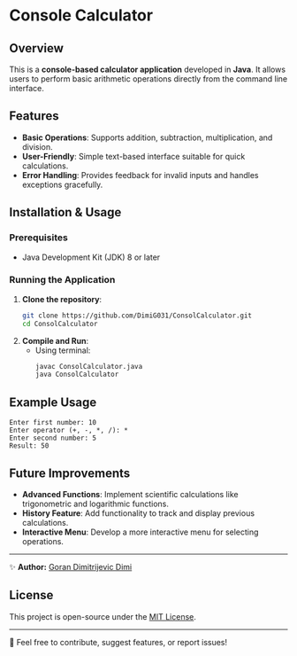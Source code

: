 # Console Calculator

## Overview
This is a **console-based calculator application** developed in **Java**. It allows users to perform basic arithmetic operations directly from the command line interface.

## Features
- **Basic Operations**: Supports addition, subtraction, multiplication, and division.
- **User-Friendly**: Simple text-based interface suitable for quick calculations.
- **Error Handling**: Provides feedback for invalid inputs and handles exceptions gracefully.

## Installation & Usage

### Prerequisites
- Java Development Kit (JDK) 8 or later

### Running the Application
1. **Clone the repository**:
   ```sh
   git clone https://github.com/DimiG031/ConsolCalculator.git
   cd ConsolCalculator
   ```
2. **Compile and Run**:
   - Using terminal:
     ```sh
     javac ConsolCalculator.java
     java ConsolCalculator
     ```

## Example Usage
```
Enter first number: 10
Enter operator (+, -, *, /): *
Enter second number: 5
Result: 50
```

## Future Improvements
- **Advanced Functions**: Implement scientific calculations like trigonometric and logarithmic functions.
- **History Feature**: Add functionality to track and display previous calculations.
- **Interactive Menu**: Develop a more interactive menu for selecting operations.

---
✨ **Author:** [Goran Dimitrijevic Dimi](https://dimig031.github.io/)

## License
This project is open-source under the [MIT License](LICENSE).

---
📩 Feel free to contribute, suggest features, or report issues!

